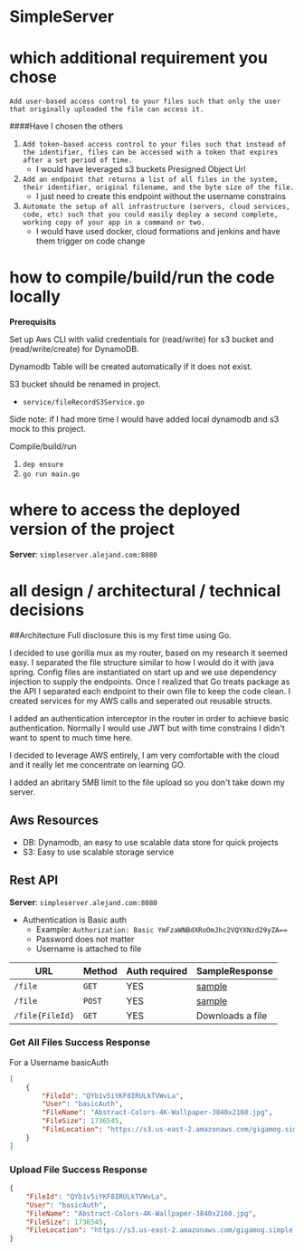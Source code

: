 # SimpleServer

# which additional requirement you chose
`Add user-based access control to your files such that only the user that originally
uploaded the file can access it.`

####Have I chosen the others
1. `Add token-based access control to your files such that instead of the identifier,
   files can be accessed with a token that expires after a set period of time.`
   - I would have leveraged s3 buckets Presigned Object Url
2. `Add an endpoint that returns a list of all files in the system, their identifier, original
    filename, and the byte size of the file.`
    - I just need to create this endpoint without the username constrains
3. `Automate the setup of all infrastructure (servers, cloud services, code, etc) such
    that you could easily deploy a second complete, working copy of your app in a
    command or two.`
    - I would have used docker, cloud formations and jenkins and have them trigger on code change

# how to compile/build/run the code locally
**Prerequisits**

Set up Aws CLI with valid credentials for (read/write) for s3 bucket and (read/write/create) for DynamoDB.

Dynamodb Table will be created automatically if it does not exist.

S3 bucket should be renamed in project. 
- `service/fileRecordS3Service.go`

Side note: if I had more time I would have added local dynamodb and s3 mock to this project.

Compile/build/run

 1. `dep ensure`
 2. `go run main.go`

# where to access the deployed version of the project

**Server**:  `simpleserver.alejand.com:8080`

# all design / architectural / technical decisions

##Architecture
Full disclosure this is my first time using Go. 

I decided to use gorilla mux as my router, based on my research it seemed easy. 
I separated the file structure similar to how I would do it with java spring. 
Config files are instantiated on start up and we use dependency injection to supply the endpoints.
Once I realized that Go treats package as the API I separated each endpoint to their own file to keep the code clean. 
I created services for my AWS calls and seperated out reusable structs.

I added an authentication interceptor in the router in order to achieve basic authentication. Normally I would use JWT but with time constrains I didn't want to spent to much time here.

I decided to leverage AWS entirely, I am very comfortable with the cloud and it really let me concentrate on learning GO.

I added an abritary 5MB limit to the file upload so you don't take down my server.

## Aws Resources
- DB: Dynamodb, an easy to use scalable data store for quick projects
- S3: Easy to use scalable storage service

## Rest API
**Server**:  `simpleserver.alejand.com:8080`

- Authentication is Basic auth 
    - Example: `Authorization: Basic YmFzaWNBdXRoOmJhc2VQYXNzd29yZA==`
    - Password does not matter
    - Username is attached to file
    

| **URL** | **Method** | **Auth required** | **SampleResponse** |
| --- | --- | --- | --- |
| `/file` | `GET` | YES | [sample](#get-all-files-success-response) |
| `/file` | `POST` | YES | [sample](#upload-file) |
| `/file{FileId}` | `GET` | YES | Downloads a file |

### Get All Files Success Response

For a Username basicAuth

```json
[
    {
        "FileId": "QYb1v5iYKF8IRULkTVWvLa",
        "User": "basicAuth",
        "FileName": "Abstract-Colors-4K-Wallpaper-3840x2160.jpg",
        "FileSize": 1736545,
        "FileLocation": "https://s3.us-east-2.amazonaws.com/gigamog.simple.server.2018/QYb1v5iYKF8IRULkTVWvLa"
    }
]
```

### Upload File Success Response
```json
{
    "FileId": "QYb1v5iYKF8IRULkTVWvLa",
    "User": "basicAuth",
    "FileName": "Abstract-Colors-4K-Wallpaper-3840x2160.jpg",
    "FileSize": 1736545,
    "FileLocation": "https://s3.us-east-2.amazonaws.com/gigamog.simple.server.2018/QYb1v5iYKF8IRULkTVWvLa"
}
```

